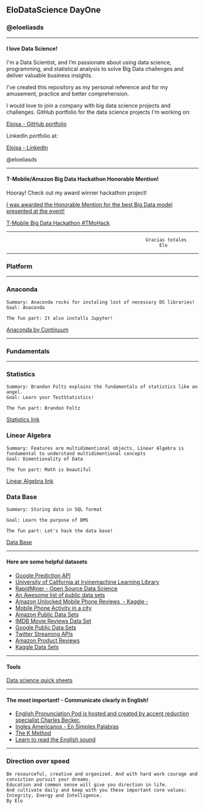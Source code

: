 ## EloDataScience DayOne
### @eloeliasds

---
#### I love Data Science!


I'm a Data Scientist, and I’m passionate about using data science, programming, and statistical analysis to solve Big Data challenges and deliver valuable business insights.

I've created this repository as my personal reference and for my amusement, practice and better comprehension.

I would love to join a company with big data science projects and challenges. GitHub portfolio for the data science projects I'm working on:

[Eloisa - GitHub portfolio](https://github.com/EloisaElias)

LinkedIn portfolio at:

[Eloisa - LinkedIn](https://www.linkedin.com/in/eloisaeliastran/)

@eloeliasds

---

#### T-Mobile/Amazon Big Data Hackathon Honorable Mention!

Hooray! Check out my award winner hackathon project!

[I was awarded the Honorable Mention for the best Big Data model presented at the event!](http://bigdatahackathon2017.tmo.io)

[T-Mobile Big Data Hackathon #TMoHack ](https://www.youtube.com/watch?v=qEaGuX18sz4&feature=youtu.be)

---


       
                                                       Gracias totales
                                                            Elo





---
### Platform
---


  
### Anaconda
  	Summary: Anaconda rocks for instaling lost of necessary DS libraries!
  	Goal: Anaconda 
  	
  	The fun part: It also installs Jupyter!
  	
 
 [Anaconda by Continuum](https://www.continuum.io/why-anaconda)

---
### Fundamentals
---



### Statistics
  	Summary: Brandon Foltz explains the fundamentals of statistics like an angel.
  	Goal: Learn your TestStatistics!
  	
  	The fun part: Brandon Foltz 
  	
[Statistics link](https://www.youtube.com/user/BCFoltz/playlists
)

### Linear Algebra
  	Summary: Features are multidimentional objects, Linear Algebra is fundamental to understand multidimentional concepts
  	Goal: Dimentionality of Data
  	
  	The fun part: Math is beautiful

[Linear Algebra link](https://www.youtube.com/channel/UCr22xikWUK2yUW4YxOKXclQ/playlists)

### Data Base
  	Summary: Storing data in SQL format 
  		
  	Goal: Learn the purpose of DMS
  	
  	The fun part: Let's hack the data base!


[Data Base](https://www.youtube.com/watch?v=4Z9KEBexzcM&list=PL1LIXLIF50uXWJ9alDSXClzNCMynac38g)

---

#### Here are some helpful datasets
*  [Google Prediction API](https://cloud.google.com/prediction/)
*  [University of California at Irvinemachine Learning Library](http://archive.ics.uci.edu/ml/datasets.html)
*  [RapidMiner - Open Source Data Science](https://rapidminer.com/)
*  [An Awesome list of public data sets](https://github.com/caesar0301/awesome-public-datasets)
*  [Amazon Unlocked Mobile Phone Reviews  - Kaggle -](https://www.kaggle.com/PromptCloudHQ/amazon-reviews-unlocked-mobile-phones)
*  [Mobile Phone Activity in a city](https://www.kaggle.com/marcodena/mobile-phone-activity)
*  [Amazon Public Data Sets](https://aws.amazon.com/datasets/)
*  [IMDB Movie Reviews Data Set](https://www.kaggle.com/deepmatrix/imdb-5000-movie-dataset)
*  [Google Public Data Sets](https://cloud.google.com/bigquery/public-data/)
*  [Twitter Streaming APIs](https://dev.twitter.com/streaming/overview)
*  [Amazon Product Reviews](http://jmcauley.ucsd.edu/data/amazon/)
*  [Kaggle Data Sets](https://www.kaggle.com/datasets)



---

#### Tools
[Data science quick sheets](datasciencefree.com)


---


#### The most important! - Communicate clearly in English!
*  [English Pronunciation Pod is hosted and created by accent reduction specialist Charles Becker.](http://beckeraccentreduction.com/free-podcasts/)
*  [Ingles Americanos - En Simples Palabras](https://www.youtube.com/watch?v=TfLdOXgQUSc&feature=c4-overview-vl&list=PLC07860E6B2530B8E)
*  [The K Method](https://www.youtube.com/watch?v=d_SJMwlKOvQ)
*  [Learn to read the English sound](http://www.antimoon.com/how/pronunc-soundsipa.htm)
---


### Direction over speed



       
    Be resourceful, creative and organized. And with hard work courage and conviction pursuit your dreams. 
    Education and common sense will give you direction in life. 
    And cultivate daily and keep with you these important core values:
    Integrity, Energy and Intelligence. 
    By Elo




